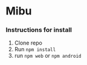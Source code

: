 # Mibu


### Instructions for install
1. Clone repo
2. Run `npm install`
3. run `npm web` or `npm android`